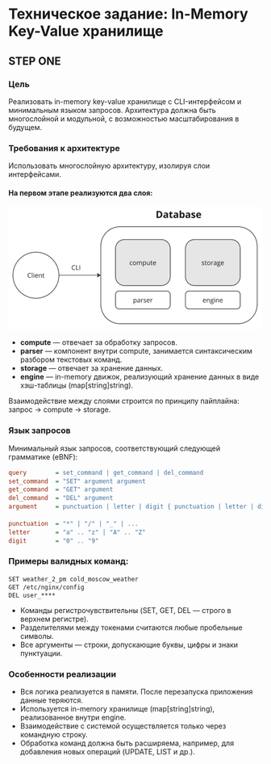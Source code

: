 # Техническое задание: In-Memory Key-Value хранилище

## STEP ONE
### Цель
Реализовать in-memory key-value хранилище с CLI-интерфейсом и минимальным языком запросов. Архитектура должна быть многослойной и модульной, с возможностью масштабирования в будущем.

### Требования к архитектуре
Использовать многослойную архитектуру, изолируя слои интерфейсами.

#### На первом этапе реализуются два слоя:

![img.png](data/img.png)

- **compute** — отвечает за обработку запросов.
- **parser** — компонент внутри compute, занимается синтаксическим разбором текстовых команд.
- **storage** — отвечает за хранение данных.
- **engine** — in-memory движок, реализующий хранение данных в виде хэш-таблицы (map[string]string).

Взаимодействие между слоями строится по принципу пайплайна: запрос → compute → storage.

### Язык запросов
Минимальный язык запросов, соответствующий следующей грамматике (eBNF):

```ini
query        = set_command | get_command | del_command
set_command  = "SET" argument argument
get_command  = "GET" argument
del_command  = "DEL" argument
argument     = punctuation | letter | digit { punctuation | letter | digit }

punctuation  = "*" | "/" | "_" | ...
letter       = "a" .. "z" | "A" .. "Z"
digit        = "0" .. "9"
```

### Примеры валидных команд:
```shell
SET weather_2_pm cold_moscow_weather
GET /etc/nginx/config
DEL user_****
```
- Команды регистрочувствительны (SET, GET, DEL — строго в верхнем регистре).
- Разделителями между токенами считаются любые пробельные символы.
- Все аргументы — строки, допускающие буквы, цифры и знаки пунктуации.

### Особенности реализации
- Вся логика реализуется в памяти. После перезапуска приложения данные теряются.
- Используется in-memory хранилище (map[string]string), реализованное внутри engine.
- Взаимодействие с системой осуществляется только через командную строку.
- Обработка команд должна быть расширяема, например, для добавления новых операций (UPDATE, LIST и др.).